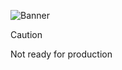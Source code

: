 ![Banner](https://cdn.jsdelivr.net/gh/bravinta/CDN@main/bravinta/img/uibits-banner.png)

> [!CAUTION]
> Not ready for production
